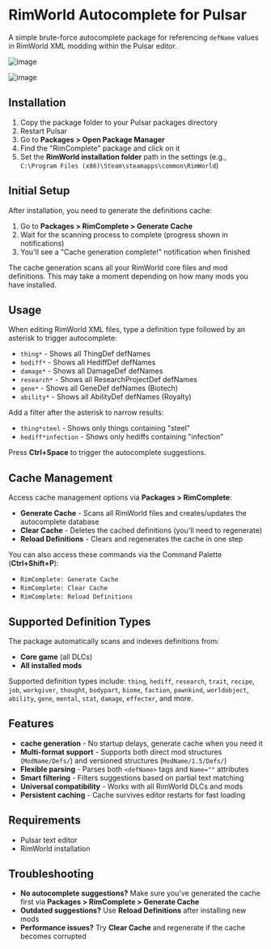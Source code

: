 # RimWorld Autocomplete for Pulsar

A simple brute-force autocomplete package for referencing `defName` values in RimWorld XML modding within the Pulsar editor.

![image](https://github.com/user-attachments/assets/6d942a4c-3b66-405a-a64e-ee9f86d45d8a)

![image](https://github.com/user-attachments/assets/a627b601-a138-4a20-b6c4-489af9ec619f)


## Installation

1. Copy the package folder to your Pulsar packages directory
2. Restart Pulsar
3. Go to **Packages > Open Package Manager**
4. Find the "RimComplete" package and click on it
5. Set the **RimWorld installation folder** path in the settings (e.g., `C:\Program Files (x86)\Steam\steamapps\common\RimWorld`)

## Initial Setup

After installation, you need to generate the definitions cache:

1. Go to **Packages > RimComplete > Generate Cache**
2. Wait for the scanning process to complete (progress shown in notifications)
3. You'll see a "Cache generation complete!" notification when finished

The cache generation scans all your RimWorld core files and mod definitions. This may take a moment depending on how many mods you have installed.

## Usage

When editing RimWorld XML files, type a definition type followed by an asterisk to trigger autocomplete:

- `thing*` - Shows all ThingDef defNames
- `hediff*` - Shows all HediffDef defNames  
- `damage*` - Shows all DamageDef defNames
- `research*` - Shows all ResearchProjectDef defNames
- `gene*` - Shows all GeneDef defNames (Biotech)
- `ability*` - Shows all AbilityDef defNames (Royalty)

Add a filter after the asterisk to narrow results:
- `thing*steel` - Shows only things containing "steel"
- `hediff*infection` - Shows only hediffs containing "infection"

Press **Ctrl+Space** to trigger the autocomplete suggestions.

## Cache Management

Access cache management options via **Packages > RimComplete**:

- **Generate Cache** - Scans all RimWorld files and creates/updates the autocomplete database
- **Clear Cache** - Deletes the cached definitions (you'll need to regenerate)
- **Reload Definitions** - Clears and regenerates the cache in one step

You can also access these commands via the Command Palette (**Ctrl+Shift+P**):
- `RimComplete: Generate Cache`
- `RimComplete: Clear Cache` 
- `RimComplete: Reload Definitions`

## Supported Definition Types

The package automatically scans and indexes definitions from:
- **Core game** (all DLCs)
- **All installed mods**

Supported definition types include: `thing`, `hediff`, `research`, `trait`, `recipe`, `job`, `workgiver`, `thought`, `bodypart`, `biome`, `faction`, `pawnkind`, `worldobject`, `ability`, `gene`, `mental`, `stat`, `damage`, `effecter`, and more.

## Features

- **cache generation** - No startup delays, generate cache when you need it
- **Multi-format support** - Supports both direct mod structures (`ModName/Defs/`) and versioned structures (`ModName/1.5/Defs/`)
- **Flexible parsing** - Parses both `<defName>` tags and `Name=""` attributes
- **Smart filtering** - Filters suggestions based on partial text matching
- **Universal compatibility** - Works with all RimWorld DLCs and mods
- **Persistent caching** - Cache survives editor restarts for fast loading

## Requirements

- Pulsar text editor
- RimWorld installation

## Troubleshooting

- **No autocomplete suggestions?** Make sure you've generated the cache first via **Packages > RimComplete > Generate Cache**
- **Outdated suggestions?** Use **Reload Definitions** after installing new mods
- **Performance issues?** Try **Clear Cache** and regenerate if the cache becomes corrupted
